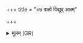 +++
title = "०७ वातो विद्युद् अभ्रम्"

+++
<details><summary>मूलम् (GR)</summary>

वातो विद्युद् अभ्रं वर्षं  
सम् अवन्तु सुदानवः ।  
प्र प्यायस्व प्र पिन्वस्व  
सं भूमिं पयसा सृज ॥
</details>